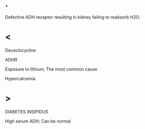 # .

Defective ADH receptor resulting in kidney failing to reabsorb H2O.

# <

Dececlocycline

ADHR

Exposure to lithium; The most common cause

Hypercalcemia

# >

DIABETES INSIPIDUS

High serum ADH; Can be normal

